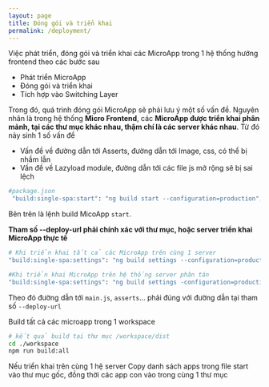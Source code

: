 ```yaml
---
layout: page
title: Đóng gói và triển khai
permalink: /deployment/
---
```

Việc phát triển, đóng gói và triển khai các MicroApp trong 1 hệ thống hướng frontend theo các bước sau

* Phát triển MicroApp
* Đóng gói và triển khai
* Tích hợp vào Switching Layer

Trong đó, quá trình đóng gói MicroApp sẽ phải lưu ý một số vấn đề. Nguyên nhân là trong hệ thống **Micro Frontend**, các **MicroApp được triển khai phân mảnh, tại các thư mục khác nhau, thậm chí là các server khác nhau**. Từ đó nảy sinh 1 số vấn đề

* Vấn đề về đường dẫn tới Asserts, đường dẫn tới Image, css, có thể bị nhầm lẫn
* Vấn đề về Lazyload module, đường dẫn tới các file js mở rộng sẽ bị sai lệch

```bash
#package.json
 "build:single-spa:start": "ng build start --configuration=production",
```

Bên trên là lệnh build MicoApp `start`.

**Tham số --deploy-url phải chính xác với thư mục, hoặc server triển khai MicroApp thực tế**


```bash
# Khi triển khai tất cả các MicroApp trên cùng 1 server
"build:single-spa:settings": "ng build settings --configuration=production --deploy-url /apps/apps/settings/",

#Khi triển khai MicroApp trên hệ thống server phân tán
"build:single-spa:settings": "ng build settings -configuration=production --deploy-url https://example.com:8080/",
```

Theo đó đường dẫn tới `main.js`, `asserts`... phải đúng với đường dẫn tại tham số `--deploy-url`

Build tất cả các microapp trong 1 workspace

```bash
# kết quả build tại thư mục /workspace/dist
cd ./workspace
npm run build:all
```
Nếu triển khai trên cùng 1 hệ server
Copy danh sách apps trong file start vào thư mục gốc, đồng thời các app con vào trong cùng 1 thư mục

